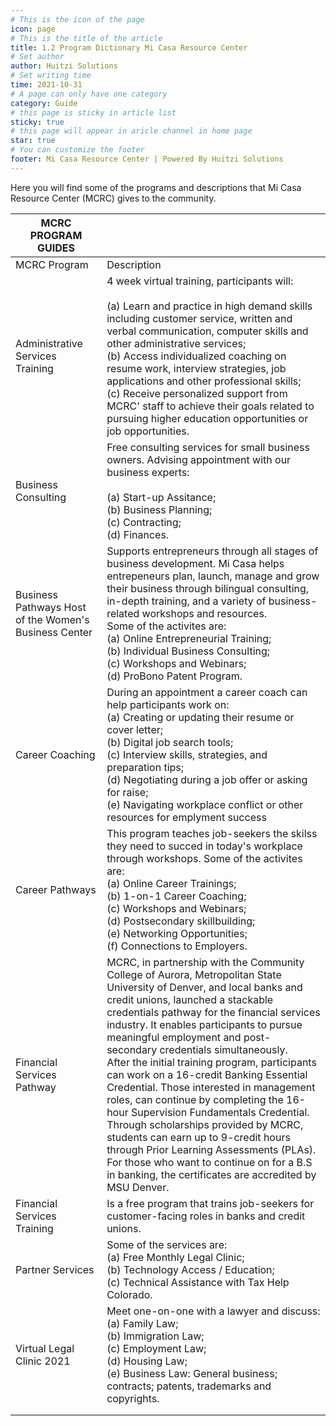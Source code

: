 ```yaml
---
# This is the icon of the page
icon: page
# This is the title of the article
title: 1.2 Program Dictionary Mi Casa Resource Center
# Set author
author: Huitzi Solutions
# Set writing time
time: 2021-10-31
# A page can only have one category
category: Guide
# this page is sticky in article list
sticky: true
# this page will appear in aricle channel in home page
star: true
# You can customize the footer
footer: Mi Casa Resource Center | Powered By Huitzi Solutions
---
```


Here you will find some of the programs and descriptions that Mi Casa Resource Center (MCRC) gives  to the community.

| MCRC PROGRAM GUIDES                                   	|                                                                                                                                                                                                                                                                                                                                                                                                                                                                                                                                                                                                                                                                                                                                                                                         	|
|-------------------------------------------------------	|-----------------------------------------------------------------------------------------------------------------------------------------------------------------------------------------------------------------------------------------------------------------------------------------------------------------------------------------------------------------------------------------------------------------------------------------------------------------------------------------------------------------------------------------------------------------------------------------------------------------------------------------------------------------------------------------------------------------------------------------------------------------------------------------	|
| MCRC Program                                          	| Description                                                                                                                                                                                                                                                                                                                                                                                                                                                                                                                                                                                                                                                                                                                                                                             	|
| Administrative Services Training                      	| 4 week virtual training, participants will:<br><br>(a) Learn and practice in high demand skills including customer service, written and verbal communication, computer skills and other administrative services;<br>(b) Access individualized coaching on resume work, interview strategies, job applications and other professional skills;<br>(c) Receive personalized support from MCRC' staff to achieve their goals related to pursuing higher education opportunities or job opportunities.                                                                                                                                                                                                                                                                                       	|
| Business Consulting                                   	| Free consulting services for small business owners. Advising appointment with our business experts:<br><br>(a) Start-up Assitance;<br>(b) Business Planning;<br>(c) Contracting;<br>(d) Finances.                                                                                                                                                                                                                                                                                                                                                                                                                                                                                                                                                                                       	|
| Business Pathways Host of the Women's Business Center 	| Supports entrepreneurs through all stages of business development. Mi Casa helps entrepeneurs plan, launch, manage and grow their business through bilingual consulting, in-depth training, and a variety of business-related workshops and resources.<br>Some of the activites are:<br>(a) Online Entrepreneurial Training;<br>(b) Individual Business Consulting;<br>(c) Workshops and Webinars;<br>(d) ProBono Patent Program.                                                                                                                                                                                                                                                                                                                                                       	|
| Career Coaching                                       	| During an appointment a career coach can help participants work on:<br>(a) Creating or updating their resume or cover letter;<br>(b) Digital job search tools;<br>(c) Interview skills, strategies, and preparation tips;<br>(d) Negotiating during a job offer or asking for raise;<br>(e) Navigating workplace conflict or other resources for emplyment success                                                                                                                                                                                                                                                                                                                                                                                                                      	|
| Career Pathways                                       	| This program teaches job-seekers the skilss they need to succed in today's workplace through workshops. Some of the activites are:<br>(a) Online Career Trainings;<br>(b) 1-on-1 Career Coaching;<br>(c) Workshops and Webinars;<br>(d) Postsecondary skillbuilding;<br>(e) Networking Opportunities;<br>(f) Connections to Employers.                                                                                                                                                                                                                                                                                                                                                                                                                                                  	|
| Financial Services Pathway                            	| MCRC, in partnership with the Community College of Aurora, Metropolitan State University of Denver, and local banks and credit unions, launched a stackable credentials pathway for the financial services industry. It enables participants to pursue meaningful employment and post-secondary credentials simultaneously.<br>After the initial training program, participants can work on a 16-credit Banking Essential Credential. Those interested in management roles, can continue by completing the 16-hour Supervision Fundamentals Credential. Through scholarships provided by MCRC, students can earn up to 9-credit hours through Prior Learning Assessments (PLAs). For those who want to continue on for a B.S in banking, the certificates are accredited by MSU Denver. 	|
| Financial Services Training                           	| Is a free program that trains job-seekers for customer-facing roles in banks and credit unions.                                                                                                                                                                                                                                                                                                                                                                                                                                                                                                                                                                                                                                                                                         	|
| Partner Services                                      	| Some of the services are:<br>(a) Free Monthly Legal Clinic;<br>(b) Technology Access / Education;<br>(c) Technical Assistance with Tax Help Colorado.                                                                                                                                                                                                                                                                                                                                                                                                                                                                                                                                                                                                                                   	|
| Virtual Legal Clinic 2021                             	| Meet one-on-one with a lawyer and discuss:<br>(a) Family Law;<br>(b) Immigration Law;<br>(c) Employment Law;<br>(d) Housing Law;<br>(e) Business Law: General business; contracts; patents, trademarks and copyrights.                                                                                                                                                                                                                                                                                                                                                                                                                                                                                                                                                                  	|
|                                                       	|                                                                                                                                                                                                                                                                                                                                                                                                                                                                                                                                                                                                                                                                                                                                                                                         	|
|                                                       	|                                                                                                                                                                                                                                                                                                                                                                                                                                                                                                                                                   